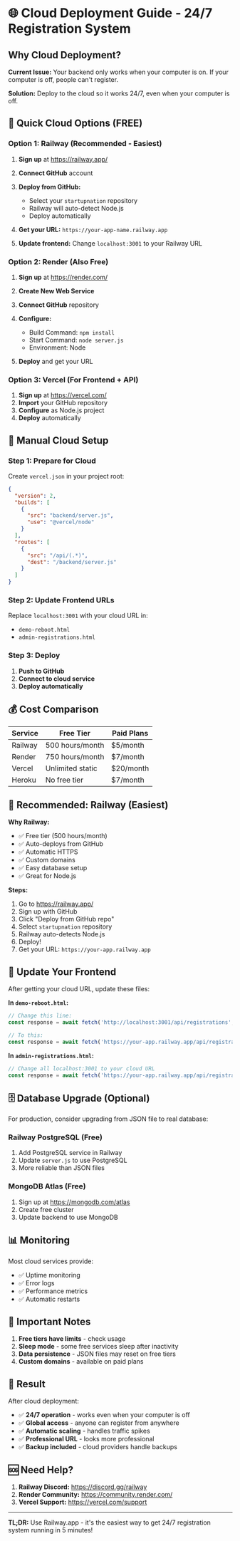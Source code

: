 # 🌐 Cloud Deployment Guide - 24/7 Registration System

## Why Cloud Deployment?

**Current Issue:** Your backend only works when your computer is on. If your computer is off, people can't register.

**Solution:** Deploy to the cloud so it works 24/7, even when your computer is off.

## 🚀 Quick Cloud Options (FREE)

### Option 1: Railway (Recommended - Easiest)

1. **Sign up** at https://railway.app/
2. **Connect GitHub** account
3. **Deploy from GitHub:**
   - Select your `startupnation` repository
   - Railway will auto-detect Node.js
   - Deploy automatically

4. **Get your URL:** `https://your-app-name.railway.app`

5. **Update frontend:** Change `localhost:3001` to your Railway URL

### Option 2: Render (Also Free)

1. **Sign up** at https://render.com/
2. **Create New Web Service**
3. **Connect GitHub** repository
4. **Configure:**
   - Build Command: `npm install`
   - Start Command: `node server.js`
   - Environment: Node

5. **Deploy** and get your URL

### Option 3: Vercel (For Frontend + API)

1. **Sign up** at https://vercel.com/
2. **Import** your GitHub repository
3. **Configure** as Node.js project
4. **Deploy** automatically

## 🔧 Manual Cloud Setup

### Step 1: Prepare for Cloud

Create `vercel.json` in your project root:

```json
{
  "version": 2,
  "builds": [
    {
      "src": "backend/server.js",
      "use": "@vercel/node"
    }
  ],
  "routes": [
    {
      "src": "/api/(.*)",
      "dest": "/backend/server.js"
    }
  ]
}
```

### Step 2: Update Frontend URLs

Replace `localhost:3001` with your cloud URL in:
- `demo-reboot.html`
- `admin-registrations.html`

### Step 3: Deploy

1. **Push to GitHub**
2. **Connect to cloud service**
3. **Deploy automatically**

## 💰 Cost Comparison

| Service | Free Tier | Paid Plans |
|---------|-----------|------------|
| Railway | 500 hours/month | $5/month |
| Render | 750 hours/month | $7/month |
| Vercel | Unlimited static | $20/month |
| Heroku | No free tier | $7/month |

## 🎯 Recommended: Railway (Easiest)

**Why Railway:**
- ✅ Free tier (500 hours/month)
- ✅ Auto-deploys from GitHub
- ✅ Automatic HTTPS
- ✅ Custom domains
- ✅ Easy database setup
- ✅ Great for Node.js

**Steps:**
1. Go to https://railway.app/
2. Sign up with GitHub
3. Click "Deploy from GitHub repo"
4. Select `startupnation` repository
5. Railway auto-detects Node.js
6. Deploy!
7. Get your URL: `https://your-app.railway.app`

## 🔄 Update Your Frontend

After getting your cloud URL, update these files:

**In `demo-reboot.html`:**
```javascript
// Change this line:
const response = await fetch('http://localhost:3001/api/registrations', {

// To this:
const response = await fetch('https://your-app.railway.app/api/registrations', {
```

**In `admin-registrations.html`:**
```javascript
// Change all localhost:3001 to your cloud URL
const response = await fetch('https://your-app.railway.app/api/registrations');
```

## 🗄️ Database Upgrade (Optional)

For production, consider upgrading from JSON file to real database:

### Railway PostgreSQL (Free)
1. Add PostgreSQL service in Railway
2. Update `server.js` to use PostgreSQL
3. More reliable than JSON files

### MongoDB Atlas (Free)
1. Sign up at https://mongodb.com/atlas
2. Create free cluster
3. Update backend to use MongoDB

## 📊 Monitoring

Most cloud services provide:
- ✅ Uptime monitoring
- ✅ Error logs
- ✅ Performance metrics
- ✅ Automatic restarts

## 🚨 Important Notes

1. **Free tiers have limits** - check usage
2. **Sleep mode** - some free services sleep after inactivity
3. **Data persistence** - JSON files may reset on free tiers
4. **Custom domains** - available on paid plans

## 🎉 Result

After cloud deployment:
- ✅ **24/7 operation** - works even when your computer is off
- ✅ **Global access** - anyone can register from anywhere
- ✅ **Automatic scaling** - handles traffic spikes
- ✅ **Professional URL** - looks more professional
- ✅ **Backup included** - cloud providers handle backups

## 🆘 Need Help?

1. **Railway Discord:** https://discord.gg/railway
2. **Render Community:** https://community.render.com/
3. **Vercel Support:** https://vercel.com/support

---

**TL;DR:** Use Railway.app - it's the easiest way to get 24/7 registration system running in 5 minutes!
